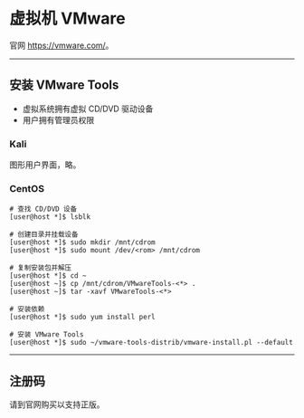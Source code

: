 # 虚拟机 VMware

官网 <https://vmware.com/>。

___
## 安装 VMware Tools

*   虚拟系统拥有虚拟 CD/DVD 驱动设备
*   用户拥有管理员权限

### Kali

图形用户界面，略。

### CentOS

```shell
# 查找 CD/DVD 设备
[user@host *]$ lsblk

# 创建目录并挂载设备
[user@host *]$ sudo mkdir /mnt/cdrom
[user@host *]$ sudo mount /dev/<rom> /mnt/cdrom

# 复制安装包并解压
[user@host *]$ cd ~
[user@host ~]$ cp /mnt/cdrom/VMwareTools-<*> .
[user@host ~]$ tar -xavf VMwareTools-<*>

# 安装依赖
[user@host *]$ sudo yum install perl

# 安装 VMware Tools
[user@host *]$ sudo ~/vmware-tools-distrib/vmware-install.pl --default
```

___
## 注册码

请到官网购买以支持正版。
